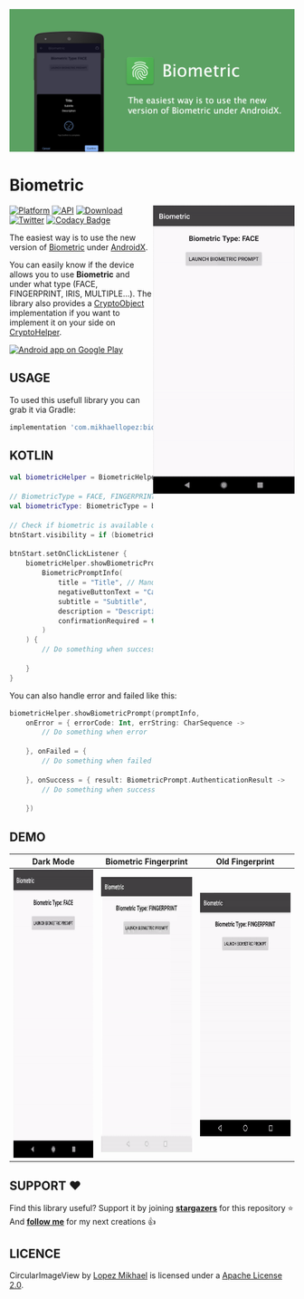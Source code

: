 <p align="center"><img src="/preview/header.png"></p>

Biometric
=================

<img src="/preview/face.gif" alt="sample" title="sample" width="250" height="509" align="right" />

[![Platform](https://img.shields.io/badge/platform-android-green.svg)](http://developer.android.com/index.html)
[![API](https://img.shields.io/badge/API-16%2B-brightgreen.svg?style=flat)](https://android-arsenal.com/api?level=16)
[![Download](https://api.bintray.com/packages/lopspower/maven/com.mikhaellopez:biometric/images/download.svg?version=1.0.1)](https://bintray.com/lopspower/maven/com.mikhaellopez:biometric/1.0.1/link)
<br>
[![Twitter](https://img.shields.io/badge/Twitter-@LopezMikhael-blue.svg?style=flat)](http://twitter.com/lopezmikhael)
[![Codacy Badge](https://api.codacy.com/project/badge/Grade/d86db87d913f4ba4910fcc26a26409ef)](https://www.codacy.com/manual/lopspower/Biometric?utm_source=github.com&amp;utm_medium=referral&amp;utm_content=lopspower/Biometric&amp;utm_campaign=Badge_Grade)

The easiest way is to use the new version of [Biometric](https://developer.android.com/jetpack/androidx/releases/biometric) under [AndroidX](https://developer.android.com/jetpack/androidx).

You can easily know if the device allows you to use <b>Biometric</b> and under what type (FACE, FINGERPRINT, IRIS, MULTIPLE...). The library also provides a [CryptoObject](https://developer.android.com/reference/android/hardware/biometrics/BiometricPrompt.CryptoObject) implementation if you want to implement it on your side on [CryptoHelper](/biometric/src/main/java/com.mikhaellopez.biometric/CryptoHelper.kt).

<a href="https://play.google.com/store/apps/details?id=com.mikhaellopez.lopspower">
  <img alt="Android app on Google Play" src="https://developer.android.com/images/brand/en_app_rgb_wo_45.png" />
</a>

USAGE
-----

To used this usefull library you can grab it via Gradle:

```groovy
implementation 'com.mikhaellopez:biometric:1.0.1'
```

KOTLIN
-----

```kotlin
val biometricHelper = BiometricHelper(fragment)

// BiometricType = FACE, FINGERPRINT, IRIS, MULTIPLE or NONE
val biometricType: BiometricType = biometricHelper.getBiometricType()

// Check if biometric is available on the device
btnStart.visibility = if (biometricHelper.biometricEnable()) View.VISIBLE else View.GONE

btnStart.setOnClickListener {
    biometricHelper.showBiometricPrompt(
        BiometricPromptInfo(
            title = "Title", // Mandatory
            negativeButtonText = "Cancel", // Mandatory
            subtitle = "Subtitle",
            description = "Description",
            confirmationRequired = true
        )
    ) {
        // Do something when success

    }
}
```

You can also handle error and failed like this:

```kotlin
biometricHelper.showBiometricPrompt(promptInfo,
    onError = { errorCode: Int, errString: CharSequence ->
        // Do something when error
                    
    }, onFailed = {
        // Do something when failed
                    
    }, onSuccess = { result: BiometricPrompt.AuthenticationResult ->
        // Do something when success
                    
    })
```

DEMO
-----

| Dark Mode                                                                                 | Biometric Fingerprint                                                                                   | Old Fingerprint                                                                                         |
| ----------------------------------------------------------------------------------------- | ------------------------------------------------------------------------------------------------------- | ------------------------------------------------------------------------------------------------------- |
| <img src="/preview/face_dark.gif" alt="sample" title="sample" width="250" height="509" /> | <img src="/preview/finger_new.gif" alt="sample" title="sample" width="250" height="486" align="left" /> | <img src="/preview/finger_old.gif" alt="sample" title="sample" width="250" height="430" align="left" /> |

SUPPORT ❤️
-----

Find this library useful? Support it by joining [**stargazers**](https://github.com/lopspower/Biometric/stargazers) for this repository ⭐️
<br/>
And [**follow me**](https://github.com/lopspower?tab=followers) for my next creations 👍

LICENCE
-----

CircularImageView by [Lopez Mikhael](http://mikhaellopez.com/) is licensed under a [Apache License 2.0](http://www.apache.org/licenses/LICENSE-2.0).
